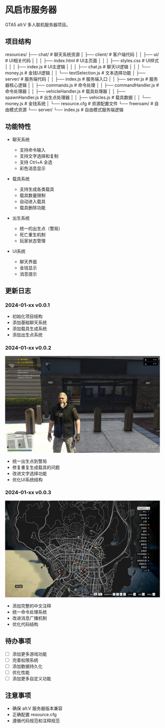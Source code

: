 # 风启市服务器

GTA5 alt:V 多人联机服务器项目。

## 项目结构
resources/
├── chat/ # 聊天系统资源
│ ├── client/ # 客户端代码
│ │ ├── ui/ # UI相关代码
│ │ │ ├── index.html # UI主页面
│ │ │ ├── styles.css # UI样式
│ │ │ ├── index.js # UI主逻辑
│ │ │ ├── chat.js # 聊天UI逻辑
│ │ │ └── money.js # 金钱UI逻辑
│ │ └── textSelection.js # 文本选择功能
│ ├── server/ # 服务端代码
│ │ ├── index.js # 服务端入口
│ │ ├── server.js # 服务器核心逻辑
│ │ ├── commands.js # 命令处理
│ │ ├── commandHandler.js # 命令处理器
│ │ ├── vehicleHandler.js # 载具处理器
│ │ ├── spawnHandler.js # 出生点处理器
│ │ ├── vehicles.js # 载具数据
│ │ └── money.js # 金钱系统
│ └── resource.cfg # 资源配置文件
└── freeroam/ # 自由模式资源
└── server/
└── index.js # 自由模式服务端逻辑


## 功能特性

- 聊天系统
  - 支持命令输入
  - 支持文字选择和复制
  - 支持 Ctrl+A 全选
  - 彩色消息显示

- 载具系统
  - 支持生成各类载具
  - 载具数量限制
  - 自动进入载具
  - 载具删除功能

- 出生系统
  - 统一的出生点（警局）
  - 死亡重生机制
  - 玩家状态管理

- UI系统
  - 聊天界面
  - 金钱显示
  - 消息提示

## 更新日志

### 2024-01-xx v0.0.1
- 初始化项目结构
- 添加基础聊天系统
- 添加载具生成系统
- 添加出生点系统

### 2024-01-xx v0.0.2
![alt text](20241111120142_1.jpg)
- 统一出生点到警局
- 修复重复生成载具的问题
- 改进文字选择功能
- 优化UI系统结构

### 2024-01-xx v0.0.3
![alt text](20241111120137_1.jpg)
- 添加完整的中文注释
- 统一命令处理系统
- 改进消息广播机制
- 优化代码结构

## 待办事项
- [ ] 添加更多游戏功能
- [ ] 完善权限系统
- [ ] 添加数据持久化
- [ ] 优化性能
- [ ] 添加更多自定义功能

## 注意事项
- 确保 alt:V 服务器版本兼容
- 正确配置 resource.cfg
- 遵循代码规范和注释规范